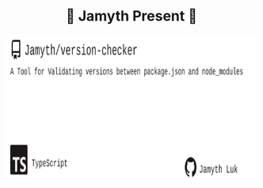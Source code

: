 <!-- built at 8/9/2024, 6:21:13 AM -->
<h1 align="center">
🎉 Jamyth Present 🎉
</h1>
<p align="center">
    <a href="https://github.com/Jamyth/version-checker">
        <img width="1000" height="300" src="./readme.svg" />
    </a>
</p>